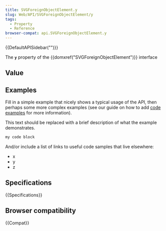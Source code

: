 ```yaml
---
title: SVGForeignObjectElement.y
slug: Web/API/SVGForeignObjectElement/y
tags:
  - Property
  - Reference
browser-compat: api.SVGForeignObjectElement.y
---
```

{{DefaultAPISidebar("")}}

The **`y`** property of the {{domxref("SVGForeignObjectElement")}} interface 

## Value



## Examples

Fill in a simple example that nicely shows a typical usage of the API, then perhaps some more complex examples (see our guide on how to add [code examples](/en-US/docs/MDN/Contribute/Structures/Code_examples) for more information).

This text should be replaced with a brief description of what the example demonstrates.

```js
my code block
```

And/or include a list of links to useful code samples that live elsewhere:

*   x
*   y
*   z

## Specifications

{{Specifications}}

## Browser compatibility

{{Compat}}


